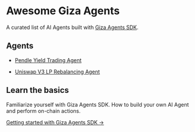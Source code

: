# Awesome Giza Agents

A curated list of AI Agents built with [Giza Agents SDK](https://docs.gizatech.xyz/products/ai-agents).

## Agents

- [Pendle Yield Trading Agent ](Pendle-Agent)

- [Uniswap V3 LP Rebalancing Agent](uni-v3-lp-agent)

## Learn the basics

Familiarize yourself with Giza Agents SDK. How to build your own AI Agent and perform on-chain actions.

[Getting started with Giza Agents SDK →](https://docs.gizatech.xyz/products/ai-agents)
